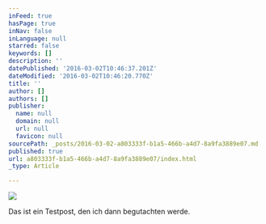 ```yaml
---
inFeed: true
hasPage: true
inNav: false
inLanguage: null
starred: false
keywords: []
description: ''
datePublished: '2016-03-02T10:46:37.201Z'
dateModified: '2016-03-02T10:46:20.770Z'
title: ''
author: []
authors: []
publisher:
  name: null
  domain: null
  url: null
  favicon: null
sourcePath: _posts/2016-03-02-a803333f-b1a5-466b-a4d7-8a9fa3889e07.md
published: true
url: a803333f-b1a5-466b-a4d7-8a9fa3889e07/index.html
_type: Article

---
```

![](https://the-grid-user-content.s3-us-west-2.amazonaws.com/22cbd015-47e3-470c-abdb-aa7bbae7b154.jpg)

Das ist ein Testpost, den ich dann begutachten werde.